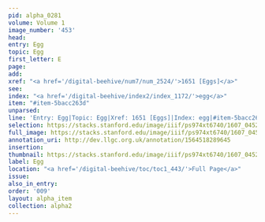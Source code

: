```yaml
---
pid: alpha_0281
volume: Volume 1
image_number: '453'
head:
entry: Egg
topic: Egg
first_letter: E
page:
add:
xref: "<a href='/digital-beehive/num7/num_2524/'>1651 [Eggs]</a>"
see:
index: "<a href='/digital-beehive/index2/index_1172/'>egg</a>"
item: "#item-5bacc263d"
unparsed:
line: 'Entry: Egg|Topic: Egg|Xref: 1651 [Eggs]|Index: egg|#item-5bacc263d'
selection: https://stacks.stanford.edu/image/iiif/ps974xt6740/1607_0452/381,801,3076,319/full/0/default.jpg
full_image: https://stacks.stanford.edu/image/iiif/ps974xt6740/1607_0452/full/full/0/default.jpg
annotation_uri: http://dev.llgc.org.uk/annotation/1564518289645
insertion:
thumbnail: https://stacks.stanford.edu/image/iiif/ps974xt6740/1607_0452/381,801,600,180/250,/0/default.jpg
label: Egg
location: "<a href='/digital-beehive/toc/toc1_443/'>Full Page</a>"
issue:
also_in_entry:
order: '009'
layout: alpha_item
collection: alpha2
---
```

